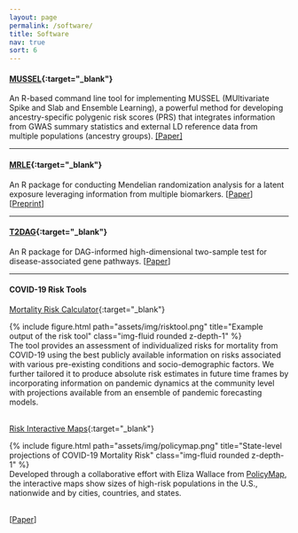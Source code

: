 ```yaml
---
layout: page
permalink: /software/
title: Software
nav: true
sort: 6
---
```



#### [__MUSSEL__](https://github.com/Jin93/MUSSEL){:target="_blank"}
An R-based command line tool for implementing MUSSEL (MUltivariate Spike and Slab and Ensemble Learning), a powerful method for developing ancestry-specific polygenic risk scores (PRS) that integrates information from GWAS summary statistics and external LD reference data from multiple populations (ancestry groups).
[[Paper]](https://www.ncbi.nlm.nih.gov/pmc/articles/PMC10120638/)


--- 
#### [__MRLE__](https://github.com/Jin93/MRLE){:target="_blank"}
An R package for conducting Mendelian randomization analysis for a latent exposure leveraging information from multiple biomarkers. [[Paper](https://academic.oup.com/biostatistics/advance-article-abstract/doi/10.1093/biostatistics/kxae006/7624600?redirectedFrom=fulltext&login=false)] [[Preprint](https://www.biorxiv.org/content/10.1101/2021.02.05.429979v3.abstract)]


--- 
#### [__T2DAG__](https://github.com/Jin93/T2DAG){:target="_blank"}
An R package for DAG-informed high-dimensional two-sample test for disease-associated gene pathways. [[Paper](https://academic.oup.com/bioinformatics/article/38/4/1005/6424893)]
&nbsp;

--- 
#### __COVID-19 Risk Tools__
[Mortality Risk Calculator](https://covid19risktools.com:8443/riskcalculator){:target="_blank"}

<div class="row justify-content-sm-center">
    <div class="col-sm-5 mt-3 mt-md-0">
        {% include figure.html path="assets/img/risktool.png" title="Example output of the risk tool" class="img-fluid rounded z-depth-1" %}
    </div>
    <div class="col-sm-7 mt-3 mt-md-0">The tool provides an assessment of individualized risks for mortality from COVID-19 using the best publicly available information on risks associated with various pre-existing conditions and socio-demographic factors. We further tailored it to produce absolute risk estimates in future time frames by incorporating information on pandemic dynamics at the community level with projections available from an ensemble of pandemic forecasting models. </div>
</div>
&nbsp;


[Risk Interactive Maps](https://jhucovid19.policymap.com/newmaps#/){:target="_blank"}

<div class="row justify-content-sm-center">
    <div class="col-sm-5 mt-3 mt-md-0">
        {% include figure.html path="assets/img/policymap.png" title="State-level projections of COVID-19 Mortality Risk" class="img-fluid rounded z-depth-1" %}
    </div>
    <div class="col-sm-7 mt-3 mt-md-0">Developed through a collaborative effort with Eliza Wallace from <a href="https://www.policymap.com/">PolicyMap</a>, the interactive maps show sizes of high-risk populations in the U.S., nationwide and by cities, countries, and states.
</div>
</div>
&nbsp;

[[Paper](https://www.nature.com/articles/s41591-020-01191-8)]
